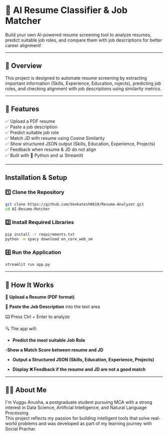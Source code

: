 
# 🤖 AI Resume Classifier & Job Matcher

Build your own AI-powered resume screening tool to analyze resumes, predict suitable job roles, and compare them with job descriptions for better career alignment!

---

## 📌 Overview

This project is designed to automate resume screening by extracting important information (Skills, Experience, Education, rojects), predicting job roles, and checking alignment with job descriptions using similarity metrics.

---

## 🎯 Features

✅ Upload a PDF resume  
✅ Paste a job description  
✅ Predict suitable job role  
✅ Match JD with resume using Cosine Similarity  
✅ Show structured JSON output (Skills, Education, Experience, Projects)  
✅ Feedback when resume & JD do not align  
✅ Built with 🐍 Python and 📊 Streamlit

---

## **Installation & Setup**  

### **1️⃣ Clone the Repository**  
```bash
git clone https://github.com/Venkatesh0610/Resume-Analyzer.git 
cd AI-Resume-Matcher
```

### **2️⃣ Install Required Libraries**  
```bash
pip install -r requirements.txt
python -m spacy download en_core_web_sm

```

### **4️⃣ Run the Application**  
```bash
streamlit run app.py
```

---

## **🧠 How It Works**  


📄 **Upload a Resume (PDF format)**

📝 **Paste the Job Description** into the text area

⌨️ Press Ctrl + Enter to analyze

🔍 The app will:

- **Predict the most suitable Job Role**

-**Show a Match Score between resume and JD**

- **Output a Structured JSON (Skills, Education, Experience, Projects)**

- **Display ❌ Feedback if the resume and JD are not a good match**

---

## **🙋‍♀️ About Me**

I'm Vuggu Anusha, a postgraduate student pursuing MCA with a strong interest in Data Science, Artificial Intelligence, and Natural Language Processing.  
This project reflects my passion for building intelligent tools that solve real-world problems and was developed as part of my learning journey with Social Prachar.
